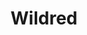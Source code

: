 ---
title: Wildred
description: Game server managger website
link: https://github.com/wilfred-dev/website
image: wilfred.png
---
